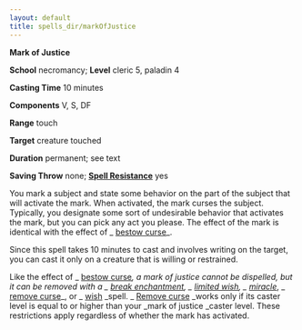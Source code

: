 ```yaml
---
layout: default
title: spells_dir/markOfJustice
---
```

 **Mark of Justice**

**School** necromancy; **Level** cleric 5, paladin 4

**Casting Time** 10 minutes

**Components** V, S, DF

**Range** touch

**Target** creature touched

**Duration** permanent; see text

**Saving Throw** none; **[Spell Resistance](../glossary#_spell-resistance)** yes

You mark a subject and state some behavior on the part of the subject that will activate the mark. When activated, the mark curses the subject. Typically, you designate some sort of undesirable behavior that activates the mark, but you can pick any act you please. The effect of the mark is identical with the effect of _ [bestow curse](bestowCurse#_bestow-curse)_.

Since this spell takes 10 minutes to cast and involves writing on the target, you can cast it only on a creature that is willing or restrained.

Like the effect of _ [bestow curse](bestowCurse#_bestow-curse)_, a _mark of justice _cannot be dispelled, but it can be removed with a _ [break enchantment](breakEnchantment#_break-enchantment)_, _ [limited wish](limitedWish#_limited-wish)_, _ [miracle](miracle#_miracle)_, _ [remove curse](removeCurse#_remove-curse)_, or _ [wish](wish#_wish) _spell. _ [Remove curse](removeCurse#_remove-curse) _works only if its caster level is equal to or higher than your _mark of justice _caster level. These restrictions apply regardless of whether the mark has activated.

